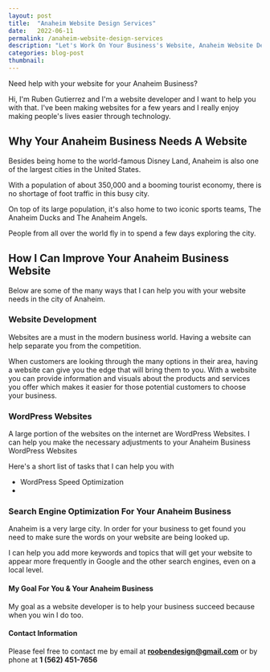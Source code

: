```yaml
---
layout: post
title:  "Anaheim Website Design Services"
date:   2022-06-11
permalink: /anaheim-website-design-services
description: "Let's Work On Your Business's Website, Anaheim Website Designer"
categories: blog-post
thumbnail: 
---
```


Need help with your website for your Anaheim Business?

Hi, I'm Ruben Gutierrez and I'm a website developer and I want to help you with that.  I've been making websites for a few years and I really enjoy making people's lives easier through technology. 

## Why Your Anaheim Business Needs A Website

Besides being home to the world-famous Disney Land, Anaheim is also one of the largest cities in the United States. 

With a population of about 350,000 and a booming tourist economy, there is no shortage of foot traffic in this busy city.  

On top of its large population, it's also home to two iconic sports teams, The Anaheim Ducks and The Anaheim Angels.

People from all over the world fly in to spend a few days exploring the city. 

## How I Can Improve Your Anaheim Business Website
Below are some of the many ways that I can help you with your website needs in the city of Anaheim.

### Website Development
Websites are a must in the modern business world.   Having a website can help separate you from the competition. 

When customers are looking through the many options in their area, having a website can give you the edge that will bring them to you.  With a website you can provide information and visuals about the products and services you offer which makes it easier for those potential customers to choose your business.

### WordPress Websites
A large portion of the websites on the internet are WordPress Websites.  I can help you make the necessary adjustments to your Anaheim Business WordPress Websites

Here's a short list of tasks that I can help you with
- WordPress Speed Optimization
- 

### Search Engine Optimization For Your Anaheim Business
Anaheim is a very large city.  In order for your business to get found you need to make sure the words on your website are being looked up.  

I can help you add more keywords and topics that will get your website to appear more frequently in Google and the other search engines, even on a local level. 

#### My Goal For You & Your Anaheim Business
My goal as a website developer is to help your business succeed because when you win I do too.  

#### Contact Information
Please feel free to contact me by email at **roobendesign@gmail.com** or by phone at **1 (562) 451-7656**
